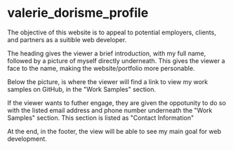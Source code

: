 # valerie_dorisme_profile

The objective of this website is to appeal to potential employers, clients, and partners as a suitible web developer. 

The heading gives the viewer a brief introduction, with my full name, followed by a picture of myself directly underneath. This gives the viewer a face to the name, making the website/portfolio more personable.

Below the picture, is where the viewer will find a link to view my work samples on GitHub, in the "Work Samples" section.

If the viewer wants to futher engage, they are given the oppotunity to do so with the listed email address and phone number underneath the "Work Samples" section. This section is listed as "Contact Information"

At the end, in the footer, the view will be able to see my main goal for web development.
